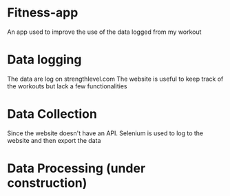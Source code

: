 # Fitness-app
An app used to improve the use of the data logged from my workout

# Data logging

The data are log on strengthlevel.com
The website is useful to keep track of the workouts but lack a few functionalities

# Data Collection

Since the website doesn't have an API. Selenium is used to log to the website and then export the data

# Data Processing (under construction)
